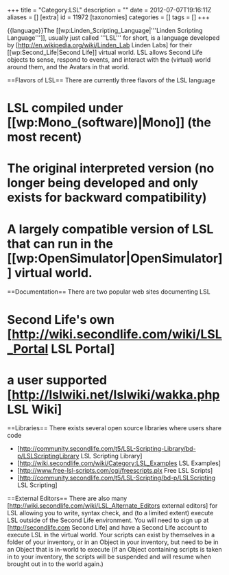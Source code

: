 +++
title = "Category:LSL"
description = ""
date = 2012-07-07T19:16:11Z
aliases = []
[extra]
id = 11972
[taxonomies]
categories = []
tags = []
+++

{{language}}The [[wp:Linden_Scripting_Language|'''Linden Scripting Language''']], usually just called '''LSL''' for short, is a language developed by [http://en.wikipedia.org/wiki/Linden_Lab Linden Labs] for their [[wp:Second_Life|Second Life]] virtual world.  LSL allows Second Life objects to sense, respond to events, and interact with the (virtual) world around them, and the Avatars in that world.

==Flavors of LSL==
There are currently three flavors of the LSL language
# LSL compiled under [[wp:Mono_(software)|Mono]] (the most recent)
# The original interpreted version (no longer being developed and only exists for backward compatibility)
# A largely compatible version of LSL that can run in the [[wp:OpenSimulator|OpenSimulator]] virtual world.

==Documentation==
There are two popular web sites documenting LSL
# Second Life's own [http://wiki.secondlife.com/wiki/LSL_Portal LSL Portal]
# a user supported [http://lslwiki.net/lslwiki/wakka.php LSL Wiki]

==Libraries==
There exists several open source libraries where users share code
* [http://community.secondlife.com/t5/LSL-Scripting-Library/bd-p/LSLScriptingLibrary LSL Scripting Library]
* [http://wiki.secondlife.com/wiki/Category:LSL_Examples LSL Examples]
* [http://www.free-lsl-scripts.com/cgi/freescripts.plx Free LSL Scripts]
* [http://community.secondlife.com/t5/LSL-Scripting/bd-p/LSLScripting LSL Scripting]

==External Editors==
There are also many [http://wiki.secondlife.com/wiki/LSL_Alternate_Editors external editors] for LSL allowing you to write, syntax check, and (to a limited extent) execute LSL outside of the Second Life environment.  You will need to sign up at [http://secondlife.com Second Life] and have a Second Life account to execute LSL in the virtual world.  Your scripts can exist by themselves in a folder of your inventory, or in an Object in your inventory, but need to be in an Object that is in-world to execute (if an Object containing scripts is taken in to your inventory, the scripts will be suspended and will resume when brought out in to the world again.)
